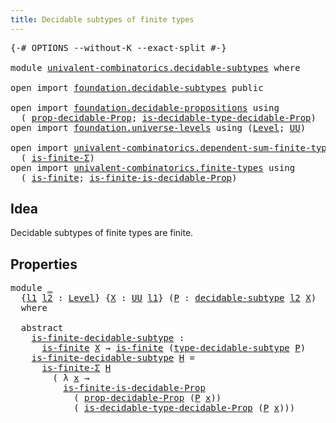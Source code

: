 ```yaml
---
title: Decidable subtypes of finite types
---
```


<pre class="Agda"><a id="60" class="Symbol">{-#</a> <a id="64" class="Keyword">OPTIONS</a> <a id="72" class="Pragma">--without-K</a> <a id="84" class="Pragma">--exact-split</a> <a id="98" class="Symbol">#-}</a>

<a id="103" class="Keyword">module</a> <a id="110" href="univalent-combinatorics.decidable-subtypes.html" class="Module">univalent-combinatorics.decidable-subtypes</a> <a id="153" class="Keyword">where</a>

<a id="160" class="Keyword">open</a> <a id="165" class="Keyword">import</a> <a id="172" href="foundation.decidable-subtypes.html" class="Module">foundation.decidable-subtypes</a> <a id="202" class="Keyword">public</a>

<a id="210" class="Keyword">open</a> <a id="215" class="Keyword">import</a> <a id="222" href="foundation.decidable-propositions.html" class="Module">foundation.decidable-propositions</a> <a id="256" class="Keyword">using</a>
  <a id="264" class="Symbol">(</a> <a id="266" href="foundation.decidable-propositions.html#2022" class="Function">prop-decidable-Prop</a><a id="285" class="Symbol">;</a> <a id="287" href="foundation.decidable-propositions.html#2361" class="Function">is-decidable-type-decidable-Prop</a><a id="319" class="Symbol">)</a>
<a id="321" class="Keyword">open</a> <a id="326" class="Keyword">import</a> <a id="333" href="foundation.universe-levels.html" class="Module">foundation.universe-levels</a> <a id="360" class="Keyword">using</a> <a id="366" class="Symbol">(</a><a id="367" href="Agda.Primitive.html#597" class="Postulate">Level</a><a id="372" class="Symbol">;</a> <a id="374" href="foundation-core.universe-levels.html#222" class="Primitive">UU</a><a id="376" class="Symbol">)</a>

<a id="379" class="Keyword">open</a> <a id="384" class="Keyword">import</a> <a id="391" href="univalent-combinatorics.dependent-sum-finite-types.html" class="Module">univalent-combinatorics.dependent-sum-finite-types</a> <a id="442" class="Keyword">using</a>
  <a id="450" class="Symbol">(</a> <a id="452" href="univalent-combinatorics.dependent-sum-finite-types.html#2485" class="Function">is-finite-Σ</a><a id="463" class="Symbol">)</a>
<a id="465" class="Keyword">open</a> <a id="470" class="Keyword">import</a> <a id="477" href="univalent-combinatorics.finite-types.html" class="Module">univalent-combinatorics.finite-types</a> <a id="514" class="Keyword">using</a>
  <a id="522" class="Symbol">(</a> <a id="524" href="univalent-combinatorics.finite-types.html#3664" class="Function">is-finite</a><a id="533" class="Symbol">;</a> <a id="535" href="univalent-combinatorics.finite-types.html#8470" class="Function">is-finite-is-decidable-Prop</a><a id="562" class="Symbol">)</a>
</pre>
## Idea

Decidable subtypes of finite types are finite.

## Properties

<pre class="Agda"><a id="649" class="Keyword">module</a> <a id="656" href="univalent-combinatorics.decidable-subtypes.html#656" class="Module">_</a>
  <a id="660" class="Symbol">{</a><a id="661" href="univalent-combinatorics.decidable-subtypes.html#661" class="Bound">l1</a> <a id="664" href="univalent-combinatorics.decidable-subtypes.html#664" class="Bound">l2</a> <a id="667" class="Symbol">:</a> <a id="669" href="Agda.Primitive.html#597" class="Postulate">Level</a><a id="674" class="Symbol">}</a> <a id="676" class="Symbol">{</a><a id="677" href="univalent-combinatorics.decidable-subtypes.html#677" class="Bound">X</a> <a id="679" class="Symbol">:</a> <a id="681" href="foundation-core.universe-levels.html#222" class="Primitive">UU</a> <a id="684" href="univalent-combinatorics.decidable-subtypes.html#661" class="Bound">l1</a><a id="686" class="Symbol">}</a> <a id="688" class="Symbol">(</a><a id="689" href="univalent-combinatorics.decidable-subtypes.html#689" class="Bound">P</a> <a id="691" class="Symbol">:</a> <a id="693" href="foundation.decidable-subtypes.html#819" class="Function">decidable-subtype</a> <a id="711" href="univalent-combinatorics.decidable-subtypes.html#664" class="Bound">l2</a> <a id="714" href="univalent-combinatorics.decidable-subtypes.html#677" class="Bound">X</a><a id="715" class="Symbol">)</a>
  <a id="719" class="Keyword">where</a>

  <a id="728" class="Keyword">abstract</a>
    <a id="741" href="univalent-combinatorics.decidable-subtypes.html#741" class="Function">is-finite-decidable-subtype</a> <a id="769" class="Symbol">:</a>
      <a id="777" href="univalent-combinatorics.finite-types.html#3664" class="Function">is-finite</a> <a id="787" href="univalent-combinatorics.decidable-subtypes.html#677" class="Bound">X</a> <a id="789" class="Symbol">→</a> <a id="791" href="univalent-combinatorics.finite-types.html#3664" class="Function">is-finite</a> <a id="801" class="Symbol">(</a><a id="802" href="foundation.decidable-subtypes.html#1625" class="Function">type-decidable-subtype</a> <a id="825" href="univalent-combinatorics.decidable-subtypes.html#689" class="Bound">P</a><a id="826" class="Symbol">)</a>
    <a id="832" href="univalent-combinatorics.decidable-subtypes.html#741" class="Function">is-finite-decidable-subtype</a> <a id="860" href="univalent-combinatorics.decidable-subtypes.html#860" class="Bound">H</a> <a id="862" class="Symbol">=</a>
      <a id="870" href="univalent-combinatorics.dependent-sum-finite-types.html#2485" class="Function">is-finite-Σ</a> <a id="882" href="univalent-combinatorics.decidable-subtypes.html#860" class="Bound">H</a>
        <a id="892" class="Symbol">(</a> <a id="894" class="Symbol">λ</a> <a id="896" href="univalent-combinatorics.decidable-subtypes.html#896" class="Bound">x</a> <a id="898" class="Symbol">→</a>
          <a id="910" href="univalent-combinatorics.finite-types.html#8470" class="Function">is-finite-is-decidable-Prop</a>
            <a id="950" class="Symbol">(</a> <a id="952" href="foundation.decidable-propositions.html#2022" class="Function">prop-decidable-Prop</a> <a id="972" class="Symbol">(</a><a id="973" href="univalent-combinatorics.decidable-subtypes.html#689" class="Bound">P</a> <a id="975" href="univalent-combinatorics.decidable-subtypes.html#896" class="Bound">x</a><a id="976" class="Symbol">))</a>
            <a id="991" class="Symbol">(</a> <a id="993" href="foundation.decidable-propositions.html#2361" class="Function">is-decidable-type-decidable-Prop</a> <a id="1026" class="Symbol">(</a><a id="1027" href="univalent-combinatorics.decidable-subtypes.html#689" class="Bound">P</a> <a id="1029" href="univalent-combinatorics.decidable-subtypes.html#896" class="Bound">x</a><a id="1030" class="Symbol">)))</a>
</pre>